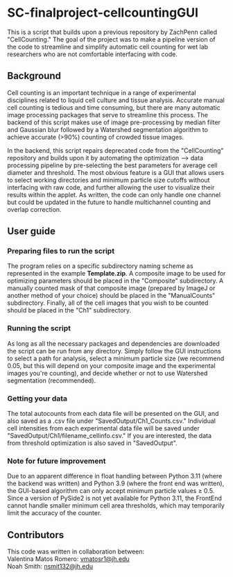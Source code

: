 # SC-finalproject-cellcountingGUI
This is a script that builds upon a previous repository by ZachPenn called "CellCounting." The goal of the project was to make a pipeline version of the code to streamline and simplify automatic cell counting for wet lab researchers who are not comfortable interfacing with code.

## Background
Cell counting is an important technique in a range of experimental disciplines related to liquid cell culture and tissue analysis. Accurate manual cell counting is tedious and time consuming, but there are many automatic image processing packages that serve to streamline this process. The backend of this script makes use of image pre-processing by median filter and Gaussian blur followed by a Watershed segmentation algorithm to achieve accurate (>90%) counting of crowded tissue images. 

In the backend, this script repairs deprecated code from the "CellCounting" repository and builds upon it by automating the optimization --> data processing pipeline by pre-selecting the best parameters for average cell diameter and threshold. The most obvious feature is a GUI that allows users to select working directories and minimum particle size cutoffs without interfacing with raw code, and further allowing the user to visualize their results within the applet. As written, the code can only handle one channel but could be updated in the future to handle multichannel counting and overlap correction.

## User guide

### Preparing files to run the script
The program relies on a specific subdirectory naming scheme as represented in the example **Template.zip**. A composite image to be used for optimizing parameters should be placed in the "Composite" subdirectory. A manually counted mask of that composite image (prepared by ImageJ or another method of your choice) should be placed in the "ManualCounts" subdirectory. Finally, all of the cell images that you wish to be counted should be placed in the "Ch1" subdirectory.

### Running the script
As long as all the necessary packages and dependencies are downloaded the script can be run from any directory. Simply follow the GUI instructions to select a path for analysis, select a minimum particle size (we recommend 0.05, but this will depend on your composite image and the experimental images you're counting), and decide whether or not to use Watershed segmentation (recommended). 

### Getting your data
The total autocounts from each data file will be presented on the GUI, and also saved as a .csv file under "SavedOutput/Ch1_Counts.csv." Individual cell intensities from each experimental data file will be saved under "SavedOutput/Ch1/filename_cellinfo.csv." If you are interested, the data from threshold optimization is also saved in "SavedOutput".

### Note for future improvement
Due to an apparent difference in float handling between Python 3.11 (where the backend was written) and Python 3.9 (where the front end was written), the GUI-based algorithm can only accept minimum particle values ≥ 0.5. Since a version of PySide2 is not yet available for Python 3.11, the FrontEnd cannot handle smaller minimum cell area thresholds, which may temporarily limit the accuracy of the counter.

## Contributors
This code was written in collaboration between: <br />
Valentina Matos Romero: vmatosr1@jh.edu  <br />
Noah Smith: nsmit132@jh.edu
